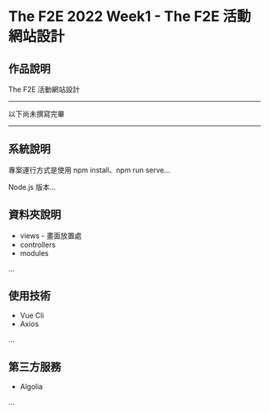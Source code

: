 # The F2E 2022 Week1 - The F2E 活動網站設計

## 作品說明

The F2E 活動網站設計

---

以下尚未撰寫完畢

---

## 系統說明

專案運行方式是使用 npm install、npm run serve…

Node.js 版本…

## 資料夾說明

* views - 畫面放置處
* controllers
* modules

…

## 使用技術
* Vue Cli
* Axios

…

## 第三方服務
* Algolia

…
